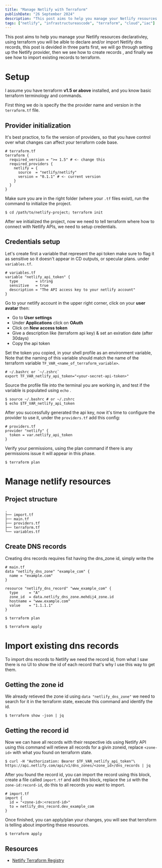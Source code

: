 ```yaml
---
title: "Manage Netlify with Terraform"
publishDate: "26 September 2024"
description: "This post aims to help you manage your Netlify resources declarativley"
tags: ["netlify", "infrastructureascode", "terraform", "cloud","iac"]
---
```

This post aims to help you manage your Netlify resources declarativley, using terraform you will be alble to declare and/or import Netlify dns records, this post is devided in three parts first, we will go through setting up the Netlify provider, then we see how to create records , and finally we see how to import existing records to terraform.
# Setup
 I assume you have terraform **v1.5 or above** installed, and you know basic terraform terminology and commands. 
 
First thing we do is specify the the provider name and version in the `terraform.tf` file.
## Provider initialization
It's best practice, to fix the version of providers, so that you have control over what changes can affect your terraform code base.
```hcl
# terraform.tf
terraform {
  required_version = ">= 1.5" # <- change this
  required_providers {
    netlify = {
      source  = "netlify/netlify"
      version = "0.1.1" # <- current version 
    }
  }
}
```
Make sure you are in the right folder (where your `.tf` files exist), run the command to initialize the project.
```shell
$ cd /path/to/netlify-project; terraform init
```
After we initialized the project, now we need to tell terraform where how to connect with Netlify APIs, we need to setup credentials.
## Credentials setup
Let's create first a variable that represent the api token make sure to flag it as sensitive so it doesn't appear in CD outputs, or specular plans. under `variables.tf`.
```hcl
# variables.tf
variable "netlify_api_token" {
  type        = string
  sensitive   = true
  description = "The API access key to your netlify account"
}
```
Go to your netlify account in the upper right corner, click on your **user avatar** then:
- Go to **User settings**
- Under **Applications** click on **OAuth**
- Click on **New access token**
- Give a description like (terraform api key) & set an exiration date (after 30days)
- Copy the api token

Set the token you copied, in your shell profile as an environment variable, Note that the naming of this variable should match the name of the terraform variable `TF_VAR_<name_of_terraform_variable>`. 
```shell
# ~/.bashrc or `~/.zshrc`
export TF_VAR_netlify_api_token="<your-secret-api-token>"
```

Source the profile file into the terminal you are working in, and test if the variable is populated using `echo` .
```shell
$ source ~/.bashrc # or ~/.zshrc
$ echo $TF_VAR_netlify_api_token
```

After you successfully generated the api key, now it's time to configure the provider to use it, under the `providers.tf` add this config:
```hcl
# providers.tf
provider "netlify" {
  token = var.netlify_api_token
}
```
Verify your permissions, using the plan command if there is any permissions issue it will appear in this phase.
```shell
$ terraform plan
```

# Manage netlify resources

## Project structure

```shell
.
├── import.tf
├── main.tf
├── providers.tf
├── terraform.tf
└── variables.tf
```

## Create DNS records
Creating dns records requires fist having the dns_zone id, simply write the 
```hcl
# main.tf
data "netlify_dns_zone" "example_com" {
  name = "example.com"
}

resource "netlify_dns_record" "www_example_com" {
  type     = "A"
  zone_id  = data.netlify_dns_zone.mehdij4_zone.id
  hostname = "www.example.com"
  value    = "1.1.1.1"
}
```


```shell
$ terraform plan
```


```shell
$ terraform apply
```

# Import existing dns records
To import dns records to Netlify we need the record id, from what I saw there is no UI to show the id of each record that's why I use this way to get them.
## Getting the zone id
We already retieved the zone id using `data "netlify_dns_zone"` we need to search for it in the terraform state, execute this command and identify the id.
```shell
$ terraform show -json | jq
```

## Getting the record id
Now we can have all records with their respective ids using Netlify API using this command will retieve all records for a givin zoneid, replace `<zone-id>` with what you found on terraform state.
```shell
$ curl -H "Authorization: Bearer $TF_VAR_netlify_api_token"\
https://api.netlify.com/api/v1/dns_zones/<zone_id>/dns_records | jq
```
After you found the record id, you can import the record using this block, create a file called `import.tf` and add this block, replace the `id` with the `zone-id:record-id`, do this to all records you want to import. 
```hcl
# import.tf
import {
  id = "<zone-id>:<record-id>"
  to = netlify_dns_record.dev_example_com
}
```
Once finished, you can apply/plan your changes, you will see that terrsform is telling about importing these resources.
```shell
$ terraform apply
```
## Resources
- [Netlify Terraform Registry](https://registry.terraform.io/providers/netlify/netlify/latest)